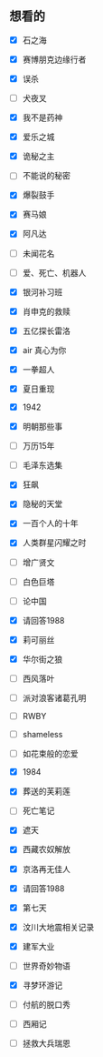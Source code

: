 ## 想看的

- [x] 石之海 
- [x] 赛博朋克边缘行者 
- [x] 误杀 
- [ ] 犬夜叉
- [x] 我不是药神 
- [x] 爱乐之城 
- [x] 诡秘之主
- [ ] 不能说的秘密
- [x] 爆裂鼓手 
- [x] 赛马娘 
- [x] 阿凡达 
- [ ] 未闻花名
- [ ] 爱、死亡、机器人
- [x] 银河补习班 
- [x] 肖申克的救赎 
- [x] 五亿探长雷洛 
- [x] air 真心为你 
- [x] 一拳超人 
- [x] 夏日重现
- [x] 1942 
- [x] 明朝那些事
- [ ] 万历15年
- [ ] 毛泽东选集
- [x] 狂飙 
- [x] 隐秘的天堂 
- [x] 一百个人的十年 
- [x] 人类群星闪耀之时 
- [ ] 增广贤文
- [ ] 白色巨塔
- [ ] 论中国
- [x] 请回答1988 
- [x] 莉可丽丝 
- [x] 华尔街之狼 
- [ ] 西风落叶
- [ ] 派对浪客诸葛孔明
- [ ] RWBY
- [ ] shameless
- [ ] 如花束般的恋爱
- [x] 1984 
- [x] 葬送的芙莉莲 
- [ ] 死亡笔记
- [x] 遮天 
- [x] 西藏农奴解放
- [x] 京洛再无佳人 
- [x] 请回答1988 
- [x] 第七天 
- [x] 汶川大地震相关记录
- [x] 建军大业
- [ ] 世界奇妙物语
- [x] 寻梦环游记

- [ ] 付航的脱口秀

- [ ] 西厢记
- [ ] 拯救大兵瑞恩